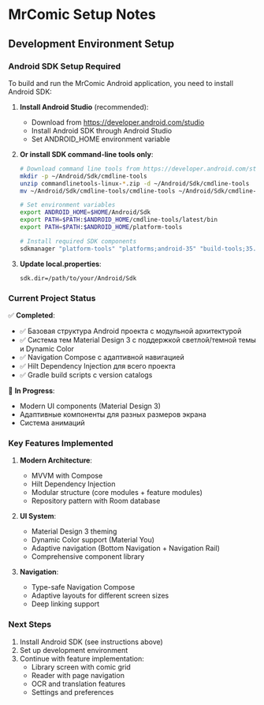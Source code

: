 # MrComic Setup Notes

## Development Environment Setup

### Android SDK Setup Required

To build and run the MrComic Android application, you need to install Android SDK:

1. **Install Android Studio** (recommended):
   - Download from https://developer.android.com/studio
   - Install Android SDK through Android Studio
   - Set ANDROID_HOME environment variable

2. **Or install SDK command-line tools only**:
   ```bash
   # Download command line tools from https://developer.android.com/studio#command-tools
   mkdir -p ~/Android/Sdk/cmdline-tools
   unzip commandlinetools-linux-*.zip -d ~/Android/Sdk/cmdline-tools
   mv ~/Android/Sdk/cmdline-tools/cmdline-tools ~/Android/Sdk/cmdline-tools/latest
   
   # Set environment variables
   export ANDROID_HOME=$HOME/Android/Sdk
   export PATH=$PATH:$ANDROID_HOME/cmdline-tools/latest/bin
   export PATH=$PATH:$ANDROID_HOME/platform-tools
   
   # Install required SDK components
   sdkmanager "platform-tools" "platforms;android-35" "build-tools;35.0.0"
   ```

3. **Update local.properties**:
   ```properties
   sdk.dir=/path/to/your/Android/Sdk
   ```

### Current Project Status

✅ **Completed**:
- ✅ Базовая структура Android проекта с модульной архитектурой
- ✅ Система тем Material Design 3 с поддержкой светлой/темной темы и Dynamic Color
- ✅ Navigation Compose с адаптивной навигацией
- ✅ Hilt Dependency Injection для всего проекта
- ✅ Gradle build scripts с version catalogs

🔄 **In Progress**:
- Modern UI components (Material Design 3)
- Адаптивные компоненты для разных размеров экрана
- Система анимаций

### Key Features Implemented

1. **Modern Architecture**:
   - MVVM with Compose
   - Hilt Dependency Injection
   - Modular structure (core modules + feature modules)
   - Repository pattern with Room database

2. **UI System**:
   - Material Design 3 theming
   - Dynamic Color support (Material You)
   - Adaptive navigation (Bottom Navigation + Navigation Rail)
   - Comprehensive component library

3. **Navigation**:
   - Type-safe Navigation Compose
   - Adaptive layouts for different screen sizes
   - Deep linking support

### Next Steps

1. Install Android SDK (see instructions above)
2. Set up development environment
3. Continue with feature implementation:
   - Library screen with comic grid
   - Reader with page navigation
   - OCR and translation features
   - Settings and preferences